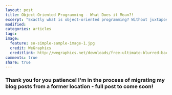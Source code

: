 ```yaml
---
layout: post
title: Object-Oriented Programming - What Does it Mean?!
excerpt: "Exactly what is object-oriented programming? Without juxtaposition, how can we understand this idea!"
modified:
categories: articles
tags:
image:
  feature: so-simple-sample-image-1.jpg
  credit: WeGraphics
  creditlink: http://wegraphics.net/downloads/free-ultimate-blurred-background-pack/
comments: true
share: true
---
```


### Thank you for you patience! I'm in the process of migrating my blog posts from a former location - full post to come soon!

<!-- For a newbie to programming that doesn’t have a background in computer science and is really very new to the programming world, understanding object orientation is a challenge! You have nothing to juxtapose this against, as it’s largely a theoretical construct and since you have no experience with other languages, the fact that something is object-oriented really takes a while to digest. Arguably, I don’t think I really understood it until I read David Black’s book the Well-Grounded Rubyist.
 -->